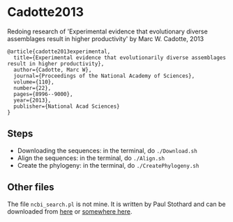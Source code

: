 # Cadotte2013

Redoing research of 'Experimental evidence that evolutionary diverse assemblages result in higher productivity' by Marc W. Cadotte, 2013


```
@article{cadotte2013experimental,
  title={Experimental evidence that evolutionarily diverse assemblages result in higher productivity},
  author={Cadotte, Marc W},
  journal={Proceedings of the National Academy of Sciences},
  volume={110},
  number={22},
  pages={8996--9000},
  year={2013},
  publisher={National Acad Sciences}
}
```

## Steps

 * Downloading the sequences: in the terminal, do `./Download.sh`
 * Align the sequences: in the terminal, do `./Align.sh`
 * Create the phylogeny: in the terminal, do `./CreatePhylogeny.sh`

## Other files

The file `ncbi_search.pl` is not mine. 
It is written by Paul Stothard and can be downloaded from 
[here](https://seq-filter.googlecode.com/files/ncbi_search.pl) 
or [somewhere here](http://www.bioinformatics-made-simple.com).